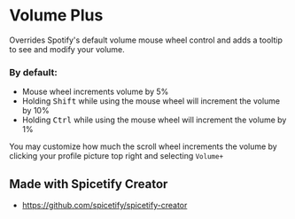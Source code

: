 # Volume Plus

Overrides Spotify's default volume mouse wheel control and adds a tooltip to see and modify your volume.

### By default:
* Mouse wheel increments volume by 5%
* Holding <kbd>Shift</kbd> while using the mouse wheel will increment the volume by 10%
* Holding <kbd>Ctrl</kbd> while using the mouse wheel will increment the volume by 1%

You may customize how much the scroll wheel increments the volume by clicking your profile picture top right and selecting `Volume+`


## Made with Spicetify Creator
- https://github.com/spicetify/spicetify-creator